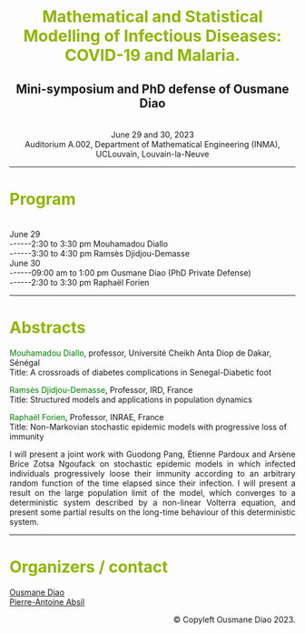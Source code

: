 <div align="center">
  <h1><span style="color:#8db600">Mathematical and Statistical Modelling of Infectious Diseases: COVID-19 and Malaria.</span></h1>
  <h2>Mini-symposium and PhD defense of Ousmane Diao</h2>
  <br>June 29 and 30, 2023 
  <br>Auditorium A.002, Department of Mathematical Engineering (INMA), UCLouvain, Louvain-la-Neuve
</div>

---
<h1><span style="color:#8db600">Program</span></h1>
<br>June 29
<br>------2:30 to 3:30 pm Mouhamadou Diallo
<br>------3:30 to 4:30 pm Ramsès Djidjou-Demasse
<br>June 30
<br>------09:00 am to 1:00 pm Ousmane Diao (PhD Private Defense)
<br>------2:30 to 3:30 pm Raphaël Forien


---
<h1><span style="color:#8db600">Abstracts</span></h1>

<span style="color:#008000">Mouhamadou Diallo</span>, professor, Université Cheikh Anta Diop de Dakar, Sénégal
<br>Title: A crossroads of diabetes complications in Senegal-Diabetic foot

<span style="color:#008000">Ramsès Djidjou-Demasse</span>, Professor, IRD, France
<br>Title: Structured models and applications in population dynamics


<span style="color:#008000">Raphaël Forien</span>, Professor, INRAE, France
<br>Title: Non-Markovian stochastic epidemic models with progressive loss of immunity
<p align="justify">I will present a joint work with Guodong Pang, Étienne Pardoux and Arsène Brice Zotsa Ngoufack on stochastic epidemic models in which infected individuals progressively loose their immunity according to an arbitrary random function of the time elapsed since their infection. I will present a result on the large population limit of the model, which converges to a deterministic system described by a non-linear Volterra equation, and present some partial results on the long-time behaviour of this deterministic system.</p>

---
<h1><span style="color:#8db600">Organizers / contact</span></h1>
<a href='https://perso.uclouvain.be/ousmane.diao/'>Ousmane Diao</a>
<br><a href='https://sites.uclouvain.be/absil/'>Pierre-Antoine Absil</a>



<p align="right">&copy; Copyleft Ousmane Diao 2023.</p>
